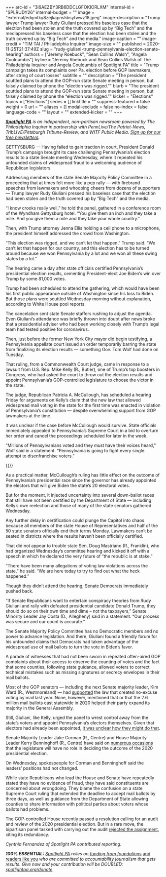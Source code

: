 +++
arc-id = "3I6AEZBY3RB6DDCLGFOKIORLXM"
internal-id = "SPLRUDY26"
internal-budget = ""
image = "external/edqmtky8zejkapns5bsytwwz18.jpeg"
image-description = "Trump lawyer Trump lawyer Rudy Giuliani pressed his baseless case that the election had been stolen and the truth covered up by “Big Tech” and the mediapressed his baseless case that the election had been stolen and the truth covered up by “Big Tech” and the media."
image-caption = ""
image-credit = "TIM TAI / Philadelphia Inquirer"
image-size = ""
published = 2020-11-25T21:37:49Z
slug = "rudy-giuliani-trump-pennsylvania-election-senate-hearing"
authors = ["Jeremy Roebuck", "Sean Collins Walsh", "Angela Couloumbis"]
byline = "Jeremy Roebuck and Sean Collins Walsh of The Philadelphia Inquirer and Angela Couloumbis of Spotlight PA"
title = "Trump campaign takes its complaints over Pa. election before GOP lawmakers, after string of court losses"
subtitle = ""
description = "The president scuttled plans to attend the GOP-run state Senate meeting in person, but falsely claimed by phone the “election was rigged.”"
blurb = "The president scuttled plans to attend the GOP-run state Senate meeting in person, but falsely claimed by phone the “election was rigged.”"
kicker = "Elections"
topics = ["Elections"]
series = []
linktitle = ""
suppress-featured = false
weight = 0
url = ""
aliases = []
modal-exclude = false
no-index = false
language-code = ""
layout = ""
extended-kicker = ""
+++

<a href="https://lesspage.com/"><i><b>Spotlight PA</b></i></a><i> is an independent, non-partisan newsroom powered by The Philadelphia Inquirer in partnership with PennLive/The Patriot-News, TribLIVE/Pittsburgh Tribune-Review, and WITF Public Media. </i><a href="https://lesspage.com/newsletters"><i>Sign up for our free newsletters</i></a><i>.</i>

GETTYSBURG — Having failed to gain traction in court, President Donald Trump’s campaign brought its case challenging Pennsylvania’s election results to a state Senate meeting Wednesday, where it repeated his unfounded claims of widespread fraud to a welcoming audience of Republican legislators.

Addressing members of the state Senate Majority Policy Committee in a proceeding that at times felt more like a pep rally — with firebrand speeches from lawmakers and whooping cheers from dozens of supporters — Trump lawyer Rudy Giuliani pressed his baseless case that the election had been stolen and the truth covered up by “Big Tech” and the media.

“I know crooks really well,” he told the panel, gathered in a conference room of the Wyndham Gettysburg hotel. “You give them an inch and they take a mile. And you give them a mile and they take your whole country.”

Then, with Trump attorney Jenna Ellis holding a cell phone to a microphone, the president himself addressed the crowd from Washington.

“This election was rigged, and we can’t let that happen,” Trump said. “We can’t let that happen for our country, and this election has to be turned around because we won Pennsylvania by a lot and we won all these swing states by a lot.”

<script src="https://lesspage.com/embed.js" async></script><div data-spl-embed-version="1" data-spl-src="https://lesspage.com/embeds/newsletter/"></div>

The hearing came a day after state officials certified Pennsylvania’s presidential election results, cementing President-elect Joe Biden’s win over Trump by some 81,000 votes.

Trump had been scheduled to attend the gathering, which would have been his first public appearance outside of Washington since his loss to Biden. But those plans were scuttled Wednesday morning without explanation, according to White House pool reports.

The cancelation sent state Senate staffers rushing to adjust the agenda. Even Giuliani’s attendance was briefly thrown into doubt after news broke that a presidential adviser who had been working closely with Trump’s legal team had tested positive for coronavirus.

Then, just before the former New York City mayor did begin testifying, a Pennsylvania appellate court issued an order temporarily barring the state from finalizing its election results — something Gov. Tom Wolf had done on Tuesday.

That ruling, from a Commonwealth Court judge, came in response to a lawsuit from U.S. Rep. Mike Kelly (R., Butler), one of Trump’s top boosters in Congress, who had asked the court to throw out the election results and appoint Pennsylvania’s GOP-controlled legislature to choose the victor in the state.

The judge, Republican Patricia A. McCullough, has scheduled a hearing Friday for arguments on Kelly’s claim that the new law that allowed widespread mail voting in the state for the first time was enacted in violation of Pennsylvania’s constitution — despite overwhelming support from GOP lawmakers at the time.

It was unclear if the case before McCullough would survive. State officials immediately appealed to Pennsylvania’s Supreme Court in a bid to overturn her order and cancel the proceedings scheduled for later in the week.

“Millions of Pennsylvanians voted and they must have their voices heard,” Wolf said in a statement. “Pennsylvania is going to fight every single attempt to disenfranchise voters.”

{{<picture src="external/r3mn2dkc1e6pzq8hwkkgb945d8.jpeg" description="Sen. Doug Mastriano (R., Franklin), who had organized Wednesday’s committee hearing, kicked it off with a speech in which he declared the very future of “the republic is at stake.”" caption="Sen. Doug Mastriano (R., Franklin), who had organized Wednesday’s committee hearing, kicked it off with a speech in which he declared the very future of “the republic is at stake.”" credit="Amanda Berg / For Spotlight PA">}} 

As a practical matter, McCullough’s ruling has little effect on the outcome of Pennsylvania’s presidential race since the governor has already appointed the electors that will give Biden the state’s 20 electoral votes.

But for the moment, it injected uncertainty into several down-ballot races that still have not been certified by the Department of State — including Kelly’s own reelection and those of many of the state senators gathered Wednesday.

Any further delay in certification could plunge the Capitol into chaos because all members of the state House of Representatives and half of the 50 state senators officially end their terms Monday. Lawmakers can’t be seated in districts where the results haven’t been officially certified.

That did not appear to trouble state Sen. Doug Mastriano (R., Franklin), who had organized Wednesday’s committee hearing and kicked it off with a speech in which he declared the very future of “the republic is at stake.”

“There have been many allegations of voting law violations across the state,” he said. “We are here today to try to find out what the heck happened.”

Though they didn’t attend the hearing, Senate Democrats immediately pushed back.

“If Senate Republicans want to entertain conspiracy theories from Rudy Giuliani and rally with defeated presidential candidate Donald Trump, they should do so on their own time and dime – not the taxpayers,” Senate Minority Leader Jay Costa (D., Allegheny) said in a statement. “Our process was secure and our count is accurate.”

The Senate Majority Policy Committee has no Democratic members and no power to advance legislation. And there, Giuliani found a friendly forum for his unfounded claims that Democrats had taken advantage of the widespread use of mail ballots to turn the vote in Biden’s favor.

A parade of witnesses that had not been sworn in repeated often-aired GOP complaints about their access to observe the counting of votes and the fact that some counties, following state guidance, allowed voters to correct technical mistakes such as missing signatures or secrecy envelopes in their mail ballots.

Most of the GOP senators — including the next Senate majority leader, Kim Ward (R., Westmoreland) — had <a href="https://www.legis.state.pa.us/CFDOCS/Legis/RC/Public/rc_view_action2.cfm?sess_yr=2019&sess_ind=0&rc_body=S&rc_nbr=311">supported</a> the law that created no-excuse voting by mail last year. None, however, mentioned that or that the 2.6 million mail ballots cast statewide in 2020 helped their party expand its majority in the General Assembly.

Still, Giuliani, like Kelly, urged the panel to wrest control away from the state’s voters and appoint Pennsylvania’s electors themselves. Given that electors had already been appointed, <a href="https://lesspage.com/news/2020/11/pennsylvania-election-2020-electors-who-are-they-faithless-legislature/">it was unclear how they might do that</a>.

Senate Majority Leader Jake Corman (R., Centre) and House Majority Leader Kerry Benninghoff (R., Centre) have said on <a href="https://www.centredaily.com/opinion/article246527648.html">numerous occasions</a> that the legislature will have no role in deciding the outcome of the 2020 presidential election.

<script src="https://lesspage.com/embed.js" async></script><div data-spl-embed-version="1" data-spl-src="https://lesspage.com/embeds/donate/?teaser_text=Spotlight%20PA%20provides%20essential%2C%20public-service%20journalism%20thanks%20to%20readers%20like%20you.%20%3Cb%3EBecome%20a%20member%20today%20with%20a%20gift%20of%20%2415%2Fmonth%20or%20more%20and%20receive%20our%20exclusive%20Pennsylvania%20tote%20bag.%3C%2Fb%3E&cta_text=YES%2C%20COUNT%20ME%20IN&eyebrow_text=BECOME%20A%20MEMBER"></div>

On Wednesday, spokespeople for Corman and Benninghoff said the leaders’ positions had not changed.

While state Republicans who lead the House and Senate have repeatedly stated they have no evidence of fraud, they have said constituents are concerned about wrongdoing. They blame the confusion on a state Supreme Court ruling that extended the deadline to accept mail ballots by three days, as well as guidance from the Department of State allowing counties to share information with political parties about voters whose ballots had problems.

The GOP-controlled House recently passed a resolution calling for an audit and review of the 2020 presidential election. But in a rare move, the bipartisan panel tasked with carrying out the audit <a href="https://lesspage.com/news/2020/11/pennsylvania-2020-election-audit-gop-legislature-fraud-kathy-boockvar/">rejected the assignment</a>, citing its redundancy.

<i>Cynthia Fernandez of Spotlight PA contributed reporting.</i>

<i><b>100% ESSENTIAL:</b></i><i> </i><a href="https://lesspage.com/"><i>Spotlight PA</i></a><i> relies on</i><a href="https://lesspage.com/support"><i> funding from foundations</i></a><i> </i><a href="https://lesspage.com/support">and readers like you</a><i> who are committed to accountability journalism that gets results. Give now and your contribution will be DOUBLED: </i><a href="http://spotlightpa.org/donate"><i>spotlightpa.org/donate</i></a>
